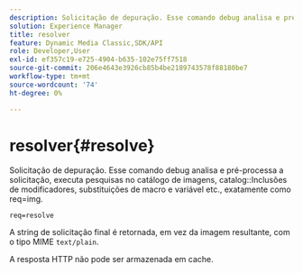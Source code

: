 ```yaml
---
description: Solicitação de depuração. Esse comando debug analisa e pré-processa a solicitação, executa pesquisas de catálogo de imagens, inclusões de modificador de catálogo, substituições de macro e variável etc., exatamente como req=img.
solution: Experience Manager
title: resolver
feature: Dynamic Media Classic,SDK/API
role: Developer,User
exl-id: ef357c19-e725-4904-b635-102e75ff7518
source-git-commit: 206e4643e3926cb85b4be2189743578f88180be7
workflow-type: tm+mt
source-wordcount: '74'
ht-degree: 0%

---
```


# resolver{#resolve}

Solicitação de depuração. Esse comando debug analisa e pré-processa a solicitação, executa pesquisas no catálogo de imagens, catalog::Inclusões de modificadores, substituições de macro e variável etc., exatamente como req=img.

`req=resolve`

A string de solicitação final é retornada, em vez da imagem resultante, com o tipo MIME `text/plain`.

A resposta HTTP não pode ser armazenada em cache.

